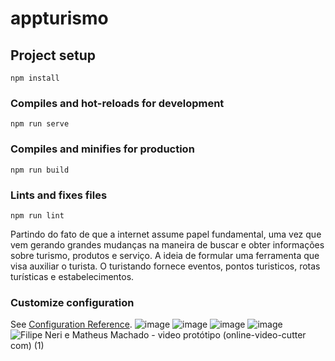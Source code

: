 # appturismo

## Project setup
```
npm install
```

### Compiles and hot-reloads for development
```
npm run serve
```

### Compiles and minifies for production
```
npm run build
```

### Lints and fixes files
```
npm run lint
```
Partindo do fato de que a internet assume papel fundamental, uma vez que vem gerando grandes mudanças na maneira de buscar e obter informações sobre turismo, produtos e serviço. A ideia de formular uma ferramenta que visa auxiliar o turista. O turistando fornece eventos, pontos turisticos, rotas turísticas e estabelecimentos.

### Customize configuration
See [Configuration Reference](https://cli.vuejs.org/config/).
![image](https://user-images.githubusercontent.com/48073374/137663203-d02df611-851f-47e8-83eb-52639b522ea3.png)
![image](https://user-images.githubusercontent.com/48073374/137663262-fb80be6c-35af-4895-8c71-167b1603b8f5.png)
![image](https://user-images.githubusercontent.com/48073374/137663292-6b33a9d6-f025-4789-aaa9-cc26c69a48dc.png)
![image](https://user-images.githubusercontent.com/48073374/137663324-23df67e0-e625-4b43-b3c2-bff42465db5e.png)
![Filipe Neri e Matheus Machado - video protótipo (online-video-cutter com) (1)](https://user-images.githubusercontent.com/48073374/156908093-54b29bad-2dfe-4504-8e27-1f50747224c3.gif)
